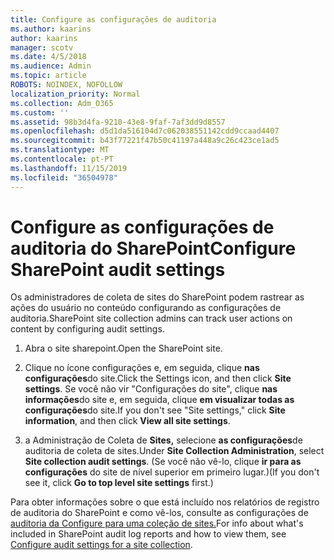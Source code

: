```yaml
---
title: Configure as configurações de auditoria
ms.author: kaarins
author: kaarins
manager: scotv
ms.date: 4/5/2018
ms.audience: Admin
ms.topic: article
ROBOTS: NOINDEX, NOFOLLOW
localization_priority: Normal
ms.collection: Adm_O365
ms.custom: ''
ms.assetid: 98b3d4fa-9210-43e8-9faf-7af3dd9d8557
ms.openlocfilehash: d5d1da516104d7c062038551142cdd9ccaad4407
ms.sourcegitcommit: b43f77221f47b50c41197a448a9c26c423ce1ad5
ms.translationtype: MT
ms.contentlocale: pt-PT
ms.lasthandoff: 11/15/2019
ms.locfileid: "36504978"
---
```

# <a name="configure-sharepoint-audit-settings"></a><span data-ttu-id="49c93-102">Configure as configurações de auditoria do SharePoint</span><span class="sxs-lookup"><span data-stu-id="49c93-102">Configure SharePoint audit settings</span></span>

<span data-ttu-id="49c93-103">Os administradores de coleta de sites do SharePoint podem rastrear as ações do usuário no conteúdo configurando as configurações de auditoria.</span><span class="sxs-lookup"><span data-stu-id="49c93-103">SharePoint site collection admins can track user actions on content by configuring audit settings.</span></span>
  
1. <span data-ttu-id="49c93-104">Abra o site sharepoint.</span><span class="sxs-lookup"><span data-stu-id="49c93-104">Open the SharePoint site.</span></span>
    
2. <span data-ttu-id="49c93-105">Clique no ícone configurações e, em seguida, clique **nas configurações**do site.</span><span class="sxs-lookup"><span data-stu-id="49c93-105">Click the Settings icon, and then click **Site settings**.</span></span> <span data-ttu-id="49c93-106">Se você não vir "Configurações do site", clique **nas informações**do site e, em seguida, clique **em visualizar todas as configurações**do site.</span><span class="sxs-lookup"><span data-stu-id="49c93-106">If you don't see "Site settings," click **Site information**, and then click **View all site settings**.</span></span>
    
3. <span data-ttu-id="49c93-107">a Administração de Coleta de **Sites,** selecione **as configurações**de auditoria de coleta de sites.</span><span class="sxs-lookup"><span data-stu-id="49c93-107">Under **Site Collection Administration**, select **Site collection audit settings**.</span></span> <span data-ttu-id="49c93-108">(Se você não vê-lo, clique **ir para as configurações** do site de nível superior em primeiro lugar.)</span><span class="sxs-lookup"><span data-stu-id="49c93-108">(If you don't see it, click **Go to top level site settings** first.)</span></span> 
    
<span data-ttu-id="49c93-109">Para obter informações sobre o que está incluído nos relatórios de registro de auditoria do SharePoint e como vê-los, consulte as configurações de [auditoria da Configure para uma coleção de sites.](https://go.microsoft.com/fwlink/?linkid=404050)</span><span class="sxs-lookup"><span data-stu-id="49c93-109">For info about what's included in SharePoint audit log reports and how to view them, see [Configure audit settings for a site collection](https://go.microsoft.com/fwlink/?linkid=404050).</span></span>
  

